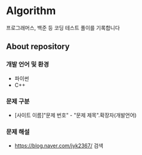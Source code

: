 # Algorithm
프로그래머스, 백준 등 코딩 테스트 풀이를 기록합니다



## About repository
### 개발 언어 및 환경
- 파이썬
- C++

### 문제 구분
- [사이트 이름]"문제 번호" - "문제 제목".확장자(개발언어)

### 문제 해설

- https://blog.naver.com/jyk2367/ 검색

